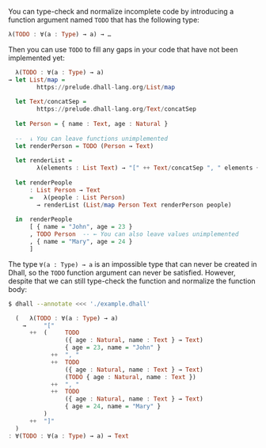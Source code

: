 You can type-check and normalize incomplete code by introducing a function argument named
`TODO` that has the following type:

```haskell
λ(TODO : ∀(a : Type) → a) → …
```

Then you can use `TODO` to fill any gaps in your code that have not been
implemented yet:

```haskell
  λ(TODO : ∀(a : Type) → a)
→ let List/map =
        https://prelude.dhall-lang.org/List/map
  
  let Text/concatSep =
        https://prelude.dhall-lang.org/Text/concatSep
  
  let Person = { name : Text, age : Natural }
  
  --  ↓ You can leave functions unimplemented
  let renderPerson = TODO (Person → Text)
  
  let renderList =
        λ(elements : List Text) → "[" ++ Text/concatSep ", " elements ++ "]"
  
  let renderPeople
      : List Person → Text
      =   λ(people : List Person)
        → renderList (List/map Person Text renderPerson people)
  
  in  renderPeople
      [ { name = "John", age = 23 }
      , TODO Person  -- ← You can also leave values unimplemented
      , { name = "Mary", age = 24 }
      ]
```

The type `∀(a : Type) → a` is an impossible type that can never be created in Dhall,
so the `TODO` function argument can never be satisfied.  However, despite that we can
still type-check the function and normalize the function body:

```bash
$ dhall --annotate <<< './example.dhall'
```
```haskell
  (   λ(TODO : ∀(a : Type) → a)
    →     "["
      ++  (     TODO
                ({ age : Natural, name : Text } → Text)
                { age = 23, name = "John" }
            ++  ", "
            ++  TODO
                ({ age : Natural, name : Text } → Text)
                (TODO { age : Natural, name : Text })
            ++  ", "
            ++  TODO
                ({ age : Natural, name : Text } → Text)
                { age = 24, name = "Mary" }
          )
      ++  "]"
  )
: ∀(TODO : ∀(a : Type) → a) → Text
```